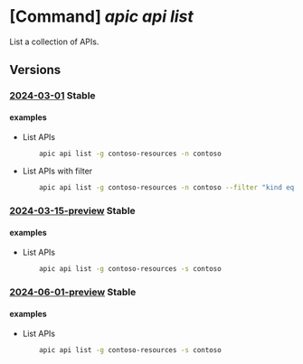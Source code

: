 # [Command] _apic api list_

List a collection of APIs.

## Versions

### [2024-03-01](/Resources/mgmt-plane/L3N1YnNjcmlwdGlvbnMve30vcmVzb3VyY2Vncm91cHMve30vcHJvdmlkZXJzL21pY3Jvc29mdC5hcGljZW50ZXIvc2VydmljZXMve30vd29ya3NwYWNlcy97fS9hcGlz/2024-03-01.xml) **Stable**

<!-- mgmt-plane /subscriptions/{}/resourcegroups/{}/providers/microsoft.apicenter/services/{}/workspaces/{}/apis 2024-03-01 -->

#### examples

- List APIs
    ```bash
        apic api list -g contoso-resources -n contoso
    ```

- List APIs with filter
    ```bash
        apic api list -g contoso-resources -n contoso --filter "kind eq 'rest'"
    ```

### [2024-03-15-preview](/Resources/mgmt-plane/L3N1YnNjcmlwdGlvbnMve30vcmVzb3VyY2Vncm91cHMve30vcHJvdmlkZXJzL21pY3Jvc29mdC5hcGljZW50ZXIvc2VydmljZXMve30vd29ya3NwYWNlcy97fS9hcGlz/2024-03-15-preview.xml) **Stable**

<!-- mgmt-plane /subscriptions/{}/resourcegroups/{}/providers/microsoft.apicenter/services/{}/workspaces/{}/apis 2024-03-15-preview -->

#### examples

- List APIs
    ```bash
        apic api list -g contoso-resources -s contoso
    ```

### [2024-06-01-preview](/Resources/mgmt-plane/L3N1YnNjcmlwdGlvbnMve30vcmVzb3VyY2Vncm91cHMve30vcHJvdmlkZXJzL21pY3Jvc29mdC5hcGljZW50ZXIvc2VydmljZXMve30vd29ya3NwYWNlcy97fS9hcGlz/2024-06-01-preview.xml) **Stable**

<!-- mgmt-plane /subscriptions/{}/resourcegroups/{}/providers/microsoft.apicenter/services/{}/workspaces/{}/apis 2024-06-01-preview -->

#### examples

- List APIs
    ```bash
        apic api list -g contoso-resources -s contoso
    ```
